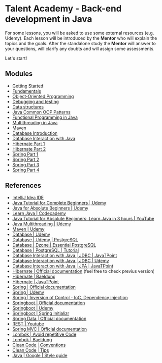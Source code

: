 # Talent Academy - Back-end development in Java

For some lessons, you will be asked to use some external resources (e.g. Udemy).
Each lesson will be introduced by the **Mentor** who will explain the topics and the goals.
After the standalone study the **Mentor** will answer to your questions, will clarify any doubts and will assign some assessments.

Let's start!

## Modules

- [Getting Started](getting-started/README.md)
- [Fundamentals](fundamentals/README.md)
- [Object-Oriented Programming](object-oriented-programming/README.md)
- [Debugging and testing](debugging-and-testing/README.md)
- [Data structures](data-structures/README.md)
- [Java Common OOP Patterns](design-patterns/README.md)
- [Functional Programming in Java](functional-programming-in-java/README.md)
- [Multithreading in Java](multithreading/README.md)
- [Maven](maven/README.md)
- [Database Introduction](database/README.md)
- [Database Interaction with Java](database-interaction-with-java/README.md)
- [Hibernate Part 1](hibernate-1/README.md)
- [Hibernate Part 2](hibernate-2/README.md)
- [Spring Part 1](spring-1/README.md)
- [Spring Part 2](spring-2/README.md)
- [Spring Part 3](spring-3/README.md)
- [Spring Part 4](spring-4/README.md)

## References

- [IntelliJ Idea IDE](https://www.jetbrains.com/idea/)
- [Java Tutorial for Complete Beginners | Udemy](https://www.udemy.com/course/java-tutorial)
- [Java for Absolute Beginners | Udemy](https://www.udemy.com/course/java-for-absolute-beginners-c)
- [Learn Java | Codecademy](https://www.codecademy.com/learn/learn-java)
- [Java Tutorial for Absolute Beginners: Learn Java in 3 hours | YouTube](https://www.youtube.com/watch?v=sjGjoDiD2F8)
- [Java Multithreading | Udemy](https://www.udemy.com/course/java-multithreading)
- [Maven | Udemy](https://www.udemy.com/course/maven-quick-start/)
- [Database | Udemy](https://www.udemy.com/course/introduction-to-databases-and-sql-querying/)
- [Database | Udemy | PostgreSQL](https://www.udemy.com/course/postgresql-beginner-class/)
- [Database | Dzone | Essential PostgreSQL](https://dzone.com/refcardz/essential-postgresql)
- [Database | PostgreSQL | Tutorial](https://www.postgresqltutorial.com/)
- [Database Interaction with Java | JDBC | JavaTPoint](https://www.javatpoint.com/java-jdbc)
- [Database Interaction with Java | JDBC | Udemy](https://www.udemy.com/course/jdbc-api/)
- [Database Interaction with Java | JPA | JavaTPoint](https://www.javatpoint.com/jpa-tutorial)
- [Hibernate | Official documentation](https://hibernate.org/orm/documentation/6.0/) (feel free to check previus version)
- [Hibernate | Baeldung](https://www.baeldung.com/learn-jpa-hibernate)
- [Hibernate | JavaTPoint](https://www.javatpoint.com/hibernate-tutorial)
- [Spring | Official documentation](https://docs.spring.io/spring-framework/docs/current/reference/html/)
- [Spring | Udemy](https://www.udemy.com/course/spring-core/)
- [Spring | Inversion of Control - IoC, Dependency injection](https://www.baeldung.com/inversion-control-and-dependency-injection-in-spring)
- [Springboot | Official documentation](https://docs.spring.io/spring-boot/docs/current/reference/htmlsingle/)
- [Springboot | Udemy](https://www.udemy.com/course/spring-boot-complete-guide-from-development-to-deployment/)
- [Springboot | Spring Initializr](https://start.spring.io/)
- [Spring Data | Official documentation](https://docs.spring.io/spring-data/jpa/docs/current/reference/html/)
- [REST | Youtube](https://www.youtube.com/watch?v=lsMQRaeKNDk)
- [Spring MVC | Official documentation](https://docs.spring.io/spring-framework/docs/3.2.x/spring-framework-reference/html/mvc.html)
- [Lombok | Avoid repetitive Code](https://projectlombok.org/)
- [Lombok | Baeldung](https://www.baeldung.com/intro-to-project-lombok)
- [Clean Code | Conventions](https://betterprogramming.pub/12-conventions-for-writing-clean-code-e16c51e3939a)
- [Clean Code | Tips](https://www.freecodecamp.org/news/clean-coding-for-beginners/)
- [Java | Google | Style guide](https://google.github.io/styleguide/javaguide.html)
